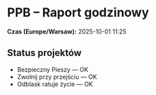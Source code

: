 # PPB – Raport godzinowy
**Czas (Europe/Warsaw):** 2025-10-01 11:25

## Status projektów
- Bezpieczny Pieszy — OK
- Zwolnij przy przejściu — OK
- Odblask ratuje życie — OK

